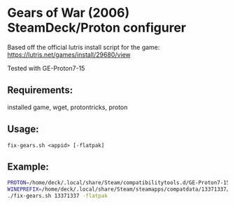 # Gears of War (2006) SteamDeck/Proton configurer

Based off the official lutris install script for the game:
https://lutris.net/games/install/29680/view

Tested with GE-Proton7-15

## Requirements:
installed game, wget, protontricks, proton

## Usage:
`fix-gears.sh <appid> [-flatpak]`

## Example:
```sh
PROTON=/home/deck/.local/share/Steam/compatibilitytools.d/GE-Proton7-15 \
WINEPREFIX=/home/deck/.local/share/Steam/steamapps/compatdata/13371337/pfx \
./fix-gears.sh 13371337 -flatpak
```